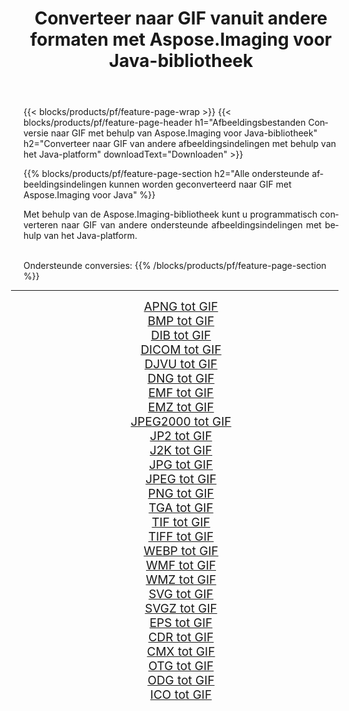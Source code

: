 ﻿---
title: Converteer naar GIF vanuit andere formaten met Aspose.Imaging voor Java-bibliotheek 
weight: 3920
url: /nl/java/conversion/to/gif/ 
lang: nl
langdirlevel: 2
locales: zh-hans,ja,it,ru,de,es,fr,nl,id,lt,pl,pt,vi,tr,ko,zh-hant,ar,hi,th,sv,cs,uk,he
description: Met Aspose.Imaging kunt u met Java converteren naar GIF vanuit andere formaten
---

{{< blocks/products/pf/feature-page-wrap >}}
{{< blocks/products/pf/feature-page-header h1="Afbeeldingsbestanden Conversie naar GIF met behulp van Aspose.Imaging voor Java-bibliotheek" h2="Converteer naar GIF van andere afbeeldingsindelingen met behulp van het Java-platform" downloadText="Downloaden" >}}


{{% blocks/products/pf/feature-page-section  h2="Alle ondersteunde afbeeldingsindelingen kunnen worden geconverteerd naar GIF met Aspose.Imaging voor Java" %}}
<p align=justify>Met behulp van de Aspose.Imaging-bibliotheek kunt u programmatisch converteren naar GIF van andere ondersteunde afbeeldingsindelingen met behulp van het Java-platform.</p>
<br/>
Ondersteunde conversies:
{{% /blocks/products/pf/feature-page-section %}}
<div class="container-fluid productfamilypage bg-gray">
    <div class="convertypes bg-gray agp-content section">
        <div class="container">
		<hr style="margin-left:-20px;"/>
		<div class="row other-converters" style="gap: 10px;font-size: 19px;text-align:center;">
		    <div class='col-md-2 other-converter remove-lp remove-rp'><a href="/imaging/nl/java/conversion/apng-to-gif/" style="padding:15px;">APNG tot GIF</a></div>
<div class='col-md-2 other-converter remove-lp remove-rp'><a href="/imaging/nl/java/conversion/bmp-to-gif/" style="padding:15px;">BMP tot GIF</a></div>
<div class='col-md-2 other-converter remove-lp remove-rp'><a href="/imaging/nl/java/conversion/dib-to-gif/" style="padding:15px;">DIB tot GIF</a></div>
<div class='col-md-2 other-converter remove-lp remove-rp'><a href="/imaging/nl/java/conversion/dicom-to-gif/" style="padding:15px;">DICOM tot GIF</a></div>
<div class='col-md-2 other-converter remove-lp remove-rp'><a href="/imaging/nl/java/conversion/djvu-to-gif/" style="padding:15px;">DJVU tot GIF</a></div>
<div class='col-md-2 other-converter remove-lp remove-rp'><a href="/imaging/nl/java/conversion/dng-to-gif/" style="padding:15px;">DNG tot GIF</a></div>
<div class='col-md-2 other-converter remove-lp remove-rp'><a href="/imaging/nl/java/conversion/emf-to-gif/" style="padding:15px;">EMF tot GIF</a></div>
<div class='col-md-2 other-converter remove-lp remove-rp'><a href="/imaging/nl/java/conversion/emz-to-gif/" style="padding:15px;">EMZ tot GIF</a></div>
<div class='col-md-2 other-converter remove-lp remove-rp'><a href="/imaging/nl/java/conversion/jpeg2000-to-gif/" style="padding:15px;">JPEG2000 tot GIF</a></div>
<div class='col-md-2 other-converter remove-lp remove-rp'><a href="/imaging/nl/java/conversion/jp2-to-gif/" style="padding:15px;">JP2 tot GIF</a></div>
<div class='col-md-2 other-converter remove-lp remove-rp'><a href="/imaging/nl/java/conversion/j2k-to-gif/" style="padding:15px;">J2K tot GIF</a></div>
<div class='col-md-2 other-converter remove-lp remove-rp'><a href="/imaging/nl/java/conversion/jpg-to-gif/" style="padding:15px;">JPG tot GIF</a></div>
<div class='col-md-2 other-converter remove-lp remove-rp'><a href="/imaging/nl/java/conversion/jpeg-to-gif/" style="padding:15px;">JPEG tot GIF</a></div>
<div class='col-md-2 other-converter remove-lp remove-rp'><a href="/imaging/nl/java/conversion/png-to-gif/" style="padding:15px;">PNG tot GIF</a></div>
<div class='col-md-2 other-converter remove-lp remove-rp'><a href="/imaging/nl/java/conversion/tga-to-gif/" style="padding:15px;">TGA tot GIF</a></div>
<div class='col-md-2 other-converter remove-lp remove-rp'><a href="/imaging/nl/java/conversion/tif-to-gif/" style="padding:15px;">TIF tot GIF</a></div>
<div class='col-md-2 other-converter remove-lp remove-rp'><a href="/imaging/nl/java/conversion/tiff-to-gif/" style="padding:15px;">TIFF tot GIF</a></div>
<div class='col-md-2 other-converter remove-lp remove-rp'><a href="/imaging/nl/java/conversion/webp-to-gif/" style="padding:15px;">WEBP tot GIF</a></div>
<div class='col-md-2 other-converter remove-lp remove-rp'><a href="/imaging/nl/java/conversion/wmf-to-gif/" style="padding:15px;">WMF tot GIF</a></div>
<div class='col-md-2 other-converter remove-lp remove-rp'><a href="/imaging/nl/java/conversion/wmz-to-gif/" style="padding:15px;">WMZ tot GIF</a></div>
<div class='col-md-2 other-converter remove-lp remove-rp'><a href="/imaging/nl/java/conversion/svg-to-gif/" style="padding:15px;">SVG tot GIF</a></div>
<div class='col-md-2 other-converter remove-lp remove-rp'><a href="/imaging/nl/java/conversion/svgz-to-gif/" style="padding:15px;">SVGZ tot GIF</a></div>
<div class='col-md-2 other-converter remove-lp remove-rp'><a href="/imaging/nl/java/conversion/eps-to-gif/" style="padding:15px;">EPS tot GIF</a></div>
<div class='col-md-2 other-converter remove-lp remove-rp'><a href="/imaging/nl/java/conversion/cdr-to-gif/" style="padding:15px;">CDR tot GIF</a></div>
<div class='col-md-2 other-converter remove-lp remove-rp'><a href="/imaging/nl/java/conversion/cmx-to-gif/" style="padding:15px;">CMX tot GIF</a></div>
<div class='col-md-2 other-converter remove-lp remove-rp'><a href="/imaging/nl/java/conversion/otg-to-gif/" style="padding:15px;">OTG tot GIF</a></div>
<div class='col-md-2 other-converter remove-lp remove-rp'><a href="/imaging/nl/java/conversion/odg-to-gif/" style="padding:15px;">ODG tot GIF</a></div>
<div class='col-md-2 other-converter remove-lp remove-rp'><a href="/imaging/nl/java/conversion/ico-to-gif/" style="padding:15px;">ICO tot GIF</a></div>
                </div>
        </div>
    </div>
</div>
<br/>

